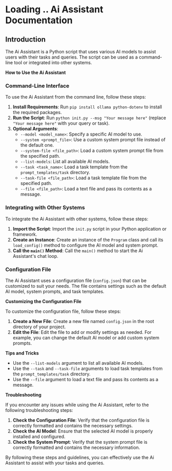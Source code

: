 Loading ..
**Ai Assistant Documentation**
============================

Introduction
------------

The Ai Assistant is a Python script that uses various AI models to assist users with their tasks and queries. The script can be used as a command-line tool or integrated into other systems.

**How to Use the Ai Assistant**

### Command-Line Interface

To use the Ai Assistant from the command line, follow these steps:

1. **Install Requirements**: Run `pip install ollama python-dotenv` to install the required packages.
2. **Run the Script**: Run `python init.py --msg "Your message here"` (replace `"Your message here"` with your query or task).
3. **Optional Arguments**:
	* `--model <model_name>`: Specify a specific AI model to use.
	* `--system <prompt_file>`: Use a custom system prompt file instead of the default one.
	* `--system-file <file_path>`: Load a custom system prompt file from the specified path.
	* `--list-models`: List all available AI models.
	* `--task <task_name>`: Load a task template from the `prompt_templates/task` directory.
	* `--task-file <file_path>`: Load a task template file from the specified path.
	* `--file <file_path>`: Load a text file and pass its contents as a message.

### Integrating with Other Systems

To integrate the Ai Assistant with other systems, follow these steps:

1. **Import the Script**: Import the `init.py` script in your Python application or framework.
2. **Create an Instance**: Create an instance of the `Program` class and call its `load_config()` method to configure the AI model and system prompt.
3. **Call the `main()` Method**: Call the `main()` method to start the Ai Assistant's chat loop.

### Configuration File

The Ai Assistant uses a configuration file (`config.json`) that can be customized to suit your needs. The file contains settings such as the default AI model, system prompts, and task templates.

**Customizing the Configuration File**

To customize the configuration file, follow these steps:

1. **Create a New File**: Create a new file named `config.json` in the root directory of your project.
2. **Edit the File**: Edit the file to add or modify settings as needed. For example, you can change the default AI model or add custom system prompts.

**Tips and Tricks**

* Use the `--list-models` argument to list all available AI models.
* Use the `--task` and `--task-file` arguments to load task templates from the `prompt_templates/task` directory.
* Use the `--file` argument to load a text file and pass its contents as a message.

**Troubleshooting**

If you encounter any issues while using the Ai Assistant, refer to the following troubleshooting steps:

1. **Check the Configuration File**: Verify that the configuration file is correctly formatted and contains the necessary settings.
2. **Check the AI Model**: Ensure that the selected AI model is properly installed and configured.
3. **Check the System Prompt**: Verify that the system prompt file is correctly formatted and contains the necessary information.

By following these steps and guidelines, you can effectively use the Ai Assistant to assist with your tasks and queries.
